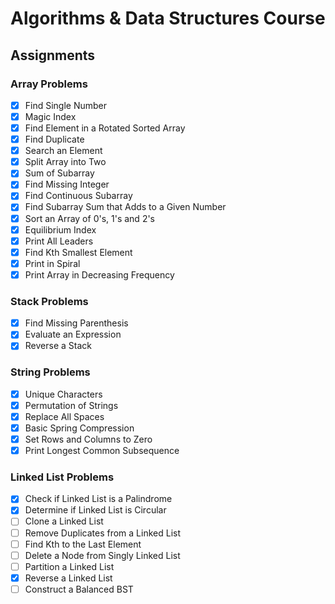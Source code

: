 # Algorithms & Data Structures Course

## Assignments

### Array Problems

- [x] Find Single Number
- [x] Magic Index
- [x] Find Element in a Rotated Sorted Array
- [x] Find Duplicate
- [x] Search an Element
- [x] Split Array into Two
- [x] Sum of Subarray
- [x] Find Missing Integer
- [x] Find Continuous Subarray
- [x] Find Subarray Sum that Adds to a Given Number
- [x] Sort an Array of 0's, 1's and 2's
- [x] Equilibrium Index
- [x] Print All Leaders
- [x] Find Kth Smallest Element
- [x] Print in Spiral
- [x] Print Array in Decreasing Frequency

### Stack Problems

- [x] Find Missing Parenthesis
- [x] Evaluate an Expression
- [x] Reverse a Stack

### String Problems

- [x] Unique Characters
- [x] Permutation of Strings
- [x] Replace All Spaces
- [x] Basic Spring Compression
- [x] Set Rows and Columns to Zero
- [x] Print Longest Common Subsequence

### Linked List Problems 
- [x] Check if Linked List is a Palindrome
- [x] Determine if Linked List is Circular
- [ ] Clone a Linked List 
- [ ] Remove Duplicates from a Linked List
- [ ] Find Kth to the Last Element 
- [ ] Delete a Node from Singly Linked List
- [ ] Partition a Linked List
- [x] Reverse a Linked List
- [ ] Construct a Balanced BST